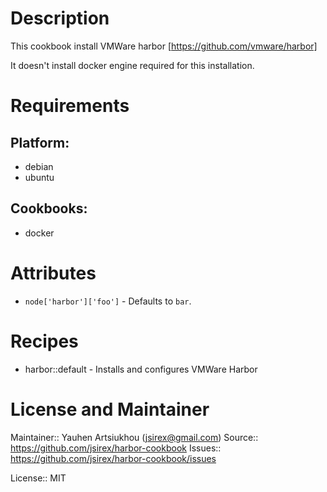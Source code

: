 # Description

This cookbook install VMWare harbor [https://github.com/vmware/harbor]

It doesn't install docker engine required for this installation.

# Requirements

## Platform:

* debian
* ubuntu

## Cookbooks:

* docker

# Attributes

* `node['harbor']['foo']` -  Defaults to `bar`.

# Recipes

* harbor::default - Installs and configures VMWare Harbor

# License and Maintainer

Maintainer:: Yauhen Artsiukhou (<jsirex@gmail.com>)
Source:: https://github.com/jsirex/harbor-cookbook
Issues:: https://github.com/jsirex/harbor-cookbook/issues

License:: MIT
